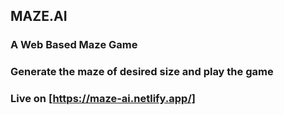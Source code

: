 ## MAZE.AI
### A Web Based Maze Game
### Generate the maze of desired size and play the game
### Live on [https://maze-ai.netlify.app/]

